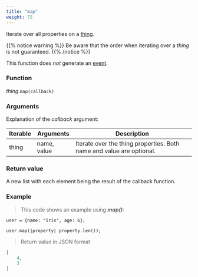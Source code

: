 ```yaml
---
title: "map"
weight: 75
---
```


Iterate over all properties on a [thing](..).

{{% notice warning %}}
Be aware that the order when iterating over a *thing* is not guaranteed.
{{% /notice %}}

This function does *not* generate an [event](../../../overview/events).

### Function

*thing*.`map(callback)`

### Arguments

Explanation of the *callback* argument:

Iterable | Arguments   | Description
-------- | ----------- | -----------
thing    | name, value | Iterate over the thing properties. Both name and value are optional.

### Return value

A new list with each element being the result of the callback function.

### Example

> This code shows an example using ***map()***:

```thingsdb,json_response
user = {name: "Iris", age: 6};

user.map(|property| property.len());
```

> Return value in JSON format

```json
[
    4,
    3
]
```
